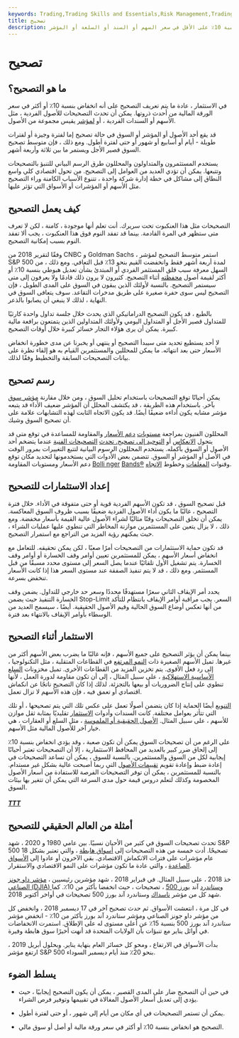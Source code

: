 ```yaml
---
keywords: Trading,Trading Skills and Essentials,Risk Management,Trading Skills
title: تصحيح
description: التصحيح هو انخفاض بنسبة 10٪ على الأقل في سعر السهم أو السند أو السلعة أو المؤشر.
---
```


# تصحيح
## ما هو التصحيح؟

في الاستثمار ، عادة ما يتم تعريف التصحيح على أنه انخفاض بنسبة 10٪ أو أكثر في سعر الورقة المالية من أحدث ذروتها. يمكن أن تحدث التصحيحات للأصول الفردية ، مثل الأسهم أو السندات الفردية ، أو [لمؤشر](/index) يقيس مجموعة من الأصول.

قد يقع أحد الأصول أو المؤشر أو السوق في حالة تصحيح إما لفترة وجيزة أو لفترات طويلة - أيام أو أسابيع أو شهور أو حتى لفترة أطول. ومع ذلك ، فإن متوسط تصحيح السوق قصير الأجل ويستمر ما بين ثلاثة وأربعة أشهر.

يستخدم المستثمرون والمتداولون والمحللون طرق الرسم البياني للتنبؤ بالتصحيحات وتتبعها. يمكن أن تؤدي العديد من العوامل إلى التصحيح. من تحول اقتصادي كلي واسع النطاق إلى مشاكل في خطة إدارة شركة واحدة ، تتنوع الأسباب الكامنة وراء التصحيح مثل الأسهم أو المؤشرات أو الأسواق التي تؤثر عليها.

## كيف يعمل التصحيح

التصحيحات مثل هذا العنكبوت تحت سريرك. أنت تعلم أنها موجودة ، كامنة ، لكن لا تعرف متى ستظهر في المرة القادمة. بينما قد تفقد النوم فوق هذا العنكبوت ، يجب ألا تفقد النوم بسبب إمكانية التصحيح.

وفقًا لتقرير 2018 من CNBC و Goldman Sachs ، استمر متوسط التصحيح لمؤشر S&P 500 لمدة أربعة أشهر فقط وانخفضت القيم بنحو 13٪ قبل التعافي. ومع ذلك ، من السهل معرفة سبب قلق المستثمر الفردي أو المبتدئ بشأن تعديل هبوطي بنسبة 10٪ أو أكثر لقيمة أصول [محفظته](/portfolio) أثناء التصحيح. كثيرون لا يرون ذلك قادمًا ولا يعرفون إلى متى سيستمر التصحيح. بالنسبة لأولئك الذين يبقون في السوق على المدى الطويل ، فإن التصحيح ليس سوى حفرة صغيرة على طريق مدخرات التقاعد. سوف يتعافى السوق في النهاية ، لذلك لا ينبغي أن يصابوا بالذعر.

بالطبع ، قد يكون التصحيح الدراماتيكي الذي يحدث خلال جلسة تداول واحدة كارثيًا للمتداول قصير الأجل أو المتداول اليومي ولأولئك المتداولين الذين يتمتعون برافعة مالية كبيرة. يمكن أن يرى هؤلاء التجار خسائر كبيرة خلال أوقات التصحيح.

لا أحد يستطيع تحديد متى سيبدأ التصحيح أو ينتهي أو يخبرنا عن مدى خطورة انخفاض الأسعار حتى بعد انتهائه. ما يمكن للمحللين والمستثمرين القيام به هو إلقاء نظرة على بيانات التصحيحات السابقة والتخطيط وفقًا لذلك.

## رسم تصحيح

يمكن أحيانًا توقع التصحيحات باستخدام تحليل السوق ، ومن خلال مقارنة [مؤشر سوق](/marketindex) بآخر. باستخدام هذه الطريقة ، قد يكتشف المحلل أن المؤشر ضعيف الأداء قد يتبعه مؤشر مشابه يكون أداءه ضعيفًا أيضًا. قد يكون الاتجاه الثابت لهذه التشابهات علامة على أن تصحيح السوق وشيك.

المحللون الفنيون بمراجعة [مستويات](/resistance) [دعم الأسعار](/support) والمقاومة للمساعدة في توقع متى قد يتحول [الانعكاس](/reversal) أو [التوحيد إلى تصحيح. تحدث](/consolidation) [التصحيحات الفنية](/technical_correction) عندما يتضخم أحد الأصول أو السوق بأكمله. يستخدم المحللون الرسوم البيانية لتتبع التغييرات بمرور الوقت في الأصل أو المؤشر أو السوق. تتضمن بعض الأدوات التي يستخدمونها لتحديد مكان توقع دعم الأسعار ومستويات المقاومة [Bolli nger](/bollingerbands) [Bands®](/bollingerbands) وقنوات [المغلفات](/envelope-channel) وخطوط [الاتجاه](/trendline).

## إعداد الاستثمارات للتصحيح

قبل تصحيح السوق ، قد تكون الأسهم الفردية قوية أو حتى متفوقة في الأداء. خلال فترة التصحيح ، غالبًا ما يكون أداء الأصول الفردية ضعيفًا بسبب ظروف السوق المعاكسة. يمكن أن تخلق التصحيحات وقتًا مثاليًا لشراء الأصول عالية القيمة بأسعار مخفضة. ومع ذلك ، لا يزال يتعين على المستثمرين موازنة المخاطر التي تنطوي عليها عمليات الشراء ، حيث يمكنهم رؤية المزيد من التراجع مع استمرار التصحيح.

قد تكون حماية الاستثمارات من التصحيحات أمرًا صعبًا ، لكن يمكن تحقيقه. للتعامل مع انخفاض أسعار الأسهم ، يمكن للمستثمرين تعيين أوامر وقف الخسارة أو أوامر وقف الخسارة. يتم تشغيل الأول تلقائيًا عندما يصل السعر إلى مستوى محدد مسبقًا من قبل المستثمر. ومع ذلك ، قد لا يتم تنفيذ الصفقة عند مستوى السعر هذا إذا كانت الأسعار تنخفض بسرعة.

يحدد أمر الإيقاف الثاني سعرًا مستهدفًا محددًا وسعر حد خارجي للتداول. يضمن وقف الخسارة التنفيذ حيث يضمن Stop-Limit السعر. يجب مراقبة أوامر الإيقاف بانتظام للتأكد من أنها تعكس أوضاع السوق الحالية وقيم الأصول الحقيقية. أيضًا ، سيسمح العديد من الوسطاء بأوامر الإيقاف بالانتهاء بعد فترة.

## الاستثمار أثناء التصحيح

بينما يمكن أن يؤثر التصحيح على جميع الأسهم ، فإنه غالبًا ما يضرب بعض الأسهم أكثر من غيرها. تميل الأسهم الصغيرة ذات [النمو المرتفع](/growthstock) في القطاعات المتقلبة ، مثل التكنولوجيا ، إلى رد فعل الأقوى. يتم تخزين المزيد من القطاعات الأخرى. تميل مخزونات [السلع الأساسية الاستهلاكية](/consumerstaples) ، على سبيل المثال ، إلى أن تكون مقاومة لدورة العمل ، لأنها تنطوي على إنتاج الضروريات أو بيعها بالتجزئة. لذلك إذا كان التصحيح ناتجًا عن انكماش اقتصادي أو تعمق فيه ، فإن هذه الأسهم لا تزال تعمل.

[التنويع](/diversification) أيضًا الحماية إذا كان يتضمن أصولًا تعمل على عكس تلك التي يتم تصحيحها ، أو تلك التي تتأثر بعوامل مختلفة. كانت السندات وأدوات [الاستثمار](/investmentvehicle) تقليديًا بمثابة ثقل موازن للأسهم ، على سبيل المثال. [الأصول الحقيقية أو الملموسة](/realasset) ، مثل السلع أو العقارات ، هي خيار آخر للأصول المالية مثل الأسهم.

على الرغم من أن تصحيحات السوق يمكن أن تكون صعبة ، وقد يؤدي انخفاض بنسبة 10٪ إلى إلحاق ضرر كبير بالعديد من المحافظ الاستثمارية ، إلا أن التصحيحات تعتبر أحيانًا إيجابية لكل من السوق والمستثمرين. بالنسبة للسوق ، يمكن أن تساعد التصحيحات في إعادة ضبط وإعادة تقويم [تقييمات الأصول](/valuation) التي ربما أصبحت عالية بشكل غير مستدام. بالنسبة للمستثمرين ، يمكن أن توفر التصحيحات الفرصة للاستفادة من أسعار الأصول المخصومة وكذلك لتعلم دروس قيمة حول مدى السرعة التي يمكن أن تتغير بها بيئات السوق.

<h5> <a href=""> TTT </a> </h5>

## أمثلة من العالم الحقيقي للتصحيح

تحدث تصحيحات السوق في كثير من الأحيان نسبيًا. بين عامي 1980 و 2020 ، شهد S&P 500 18 تصحيحًا. أدت خمسة من هذه التصحيحات إلى [أسواق هابطة](/bearmarket) ، والتي تعتبر بشكل عام مؤشرات على فترات الانكماش الاقتصادي. بقي الآخرون أو عادوا إلى [الأسواق الصاعدة](/bullmarket) ، والتي عادة ما تكون مؤشرات على النمو الاقتصادي والاستقرار.

خذ 2018 ، على سبيل المثال. في فبراير 2018 ، شهد مؤشرين رئيسيين ، [مؤشر داو جونز الصناعي (DJIA) وستاندرد](/djia) آند [بورز 500](/sp500) ، تصحيحات ، حيث انخفضا بأكثر من 10٪. كما شهد كل من مؤشر [ناسداك](/nasdaqcompositeindex) وستاندرد آند بورز 500 تصحيحات في أواخر أكتوبر 2018.

في كل مرة ، انتعشت الأسواق. ثم حدث تصحيح آخر في 17 ديسمبر 2018 ، وانخفض كل من مؤشر داو جونز الصناعي ومؤشر ستاندرد آند بورز بأكثر من 10٪ - انخفض مؤشر ستاندرد آند بورز 500 بنسبة 15٪ عن أعلى مستوى له على الإطلاق. استمرت الانخفاضات في أوائل يناير مع تنبؤات بأن الولايات المتحدة قد أنهت أخيرًا سوق هابطة وفيرة.

بدأت الأسواق في الارتفاع ، ومحو كل خسائر العام بنهاية يناير. وبحلول أبريل 2019 ، ارتفع مؤشر S&P 500 بنحو 20٪ منذ أيام ديسمبر السوداء.

## يسلط الضوء

- في حين أن التصحيح ضار على المدى القصير ، يمكن أن يكون التصحيح إيجابيًا ، حيث يؤدي إلى تعديل أسعار الأصول المغالاة في تقييمها وتوفير فرص الشراء.

- يمكن أن تستمر التصحيحات في أي مكان من أيام إلى شهور ، أو حتى لفترة أطول.

- التصحيح هو انخفاض بنسبة 10٪ أو أكثر في سعر ورقة مالية أو أصل أو سوق مالي.

